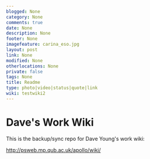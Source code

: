 ```yaml
---
blogged: None
category: None
comments: true
date: None
description: None
footer: None
imagefeature: carina_eso.jpg
layout: post
link: None
modified: None
otherlocations: None
private: false
tags: None
title: Readme
type: photo|video|status|quote|link
wiki: testwiki2
---
```

<!--summary-->



# Dave's Work Wiki

This is the backup/sync repo for Dave Young's work wiki:

http://psweb.mp.qub.ac.uk/apollo/wiki/